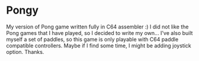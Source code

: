 # Pongy
My version of Pong game written fully in C64 assembler :) 
I did not like the Pong games that I have played, so I decided to write my own... 
I've also built myself a set of paddles, so this game is only playable with 
C64 paddle compatible controllers. Maybe if I find some time, I might be adding
joystick option.
Thanks.
